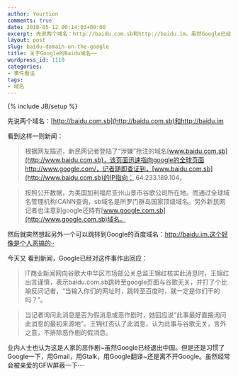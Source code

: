 ```yaml
---
author: Yourtion
comments: true
date: 2010-05-12 00:14:03+00:00
excerpt: 先说两个域名：http://baidu.com.sb和http://baidu.im。虽然Google已经退出中国。但是还是习惯了Google一下，用Gmail，用Gtalk，用Google翻译~还是离不开Google。虽然经常会被亲爱的GFW屏蔽一下····
layout: post
slug: baidu-domain-on-the-google
title: 关于Google的Baidu域名~~
wordpress_id: 1110
categories:
- 事件看法
tags:
- 域名
---
```

{% include JB/setup %}

先说两个域名：[http://baidu.com.sb](http://baidu.com.sb)和http://baidu.im

看到这样一则新闻：


> 根据网友描述，新民网记者登陆了“涉嫌”抢注的域名[www.baidu.com.sb](http://www.baidu.com.sb)，该页面迅速指向google的全球页面http://www.google.com/，记者随即查证到，[www.baidu.com.sb](http://www.baidu.com.sb)的IP指向： 64.233.189.104，
 
> 按照公开数据，为美国加利福尼亚州山景市谷歌公司所在地。而通过全球域名管理机构ICANN查询，sb域名是所罗门群岛国家顶级域名。另外新民网记者也注意到google还持有[www.google.com.sb](http://www.google.com.sb)域名。


然后就突然想起另外一个可以跳转到Google的百度域名：http://baidu.im.这个好像是个人恶搞的··

今天又 看到新闻，Google已经对这件事作出回应：


> IT商业新闻网向谷歌大中华区市场部公关总监王锦红核实此消息时，王锦红出言谨慎，表示baidu.com.sb跳转至google页面与谷歌无关，并打了个比喻反问记者，“当输入你们的网址时，跳转至百度时，就一定是你们干的吗？”。

> 当记者询问此消息是否为假消息或恶作剧时，她回应说“此事最好直接询问此消息的最初来源地”。王锦红否认了此消息，认为此事与谷歌无关，言外之意，不排除恶作剧的假消息。


业内人士也认为这是人家的恶作剧~虽然Google已经退出中国。但是还是习惯了Google一下，用Gmail，用Gtalk，用Google翻译~还是离不开Google。虽然经常会被亲爱的GFW屏蔽一下····
